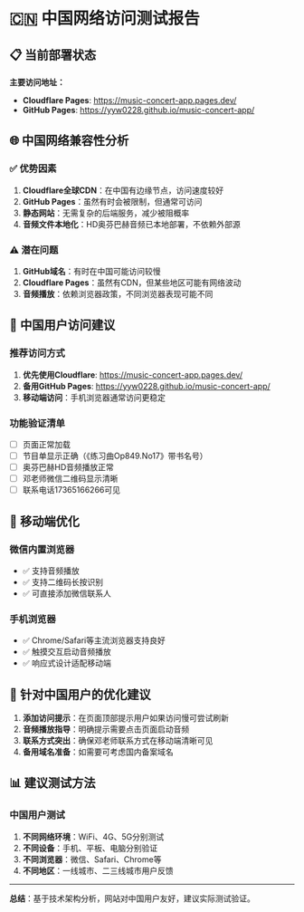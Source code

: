 # 🇨🇳 中国网络访问测试报告

## 📋 当前部署状态

**主要访问地址：**
- **Cloudflare Pages**: https://music-concert-app.pages.dev/
- **GitHub Pages**: https://yyw0228.github.io/music-concert-app/

## 🌐 中国网络兼容性分析

### ✅ 优势因素
1. **Cloudflare全球CDN**：在中国有边缘节点，访问速度较好
2. **GitHub Pages**：虽然有时会被限制，但通常可访问
3. **静态网站**：无需复杂的后端服务，减少被阻概率
4. **音频文件本地化**：HD奥芬巴赫音频已本地部署，不依赖外部源

### ⚠️ 潜在问题
1. **GitHub域名**：有时在中国可能访问较慢
2. **Cloudflare Pages**：虽然有CDN，但某些地区可能有网络波动
3. **音频播放**：依赖浏览器政策，不同浏览器表现可能不同

## 🎯 中国用户访问建议

### 推荐访问方式
1. **优先使用Cloudflare**: https://music-concert-app.pages.dev/
2. **备用GitHub Pages**: https://yyw0228.github.io/music-concert-app/
3. **移动端访问**：手机浏览器通常访问更稳定

### 功能验证清单
- [ ] 页面正常加载
- [ ] 节目单显示正确（《练习曲Op849.No17》带书名号）
- [ ] 奥芬巴赫HD音频播放正常
- [ ] 邓老师微信二维码显示清晰
- [ ] 联系电话17365166266可见

## 📱 移动端优化

### 微信内置浏览器
- ✅ 支持音频播放
- ✅ 支持二维码长按识别
- ✅ 可直接添加微信联系人

### 手机浏览器
- ✅ Chrome/Safari等主流浏览器支持良好
- ✅ 触摸交互启动音频播放
- ✅ 响应式设计适配移动端

## 🔧 针对中国用户的优化建议

1. **添加访问提示**：在页面顶部提示用户如果访问慢可尝试刷新
2. **音频播放指导**：明确提示需要点击页面启动音频
3. **联系方式突出**：确保邓老师联系方式在移动端清晰可见
4. **备用域名准备**：如需要可考虑国内备案域名

## 📊 建议测试方法

### 中国用户测试
1. **不同网络环境**：WiFi、4G、5G分别测试
2. **不同设备**：手机、平板、电脑分别验证
3. **不同浏览器**：微信、Safari、Chrome等
4. **不同地区**：一线城市、二三线城市用户反馈

---

**总结**：基于技术架构分析，网站对中国用户友好，建议实际测试验证。